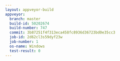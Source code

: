 ```yaml
---
layout: appveyor-build
appveyor:
  branch: master
  build-id: 50202674
  build-number: 747
  commit: 3b87251f4f313eca458fc8936d36723bd0e35cc3
  job-id: 2d62cl3s59dyf23w
  job-number: 1
  os-name: Windows
  test-result: 0
---
```

